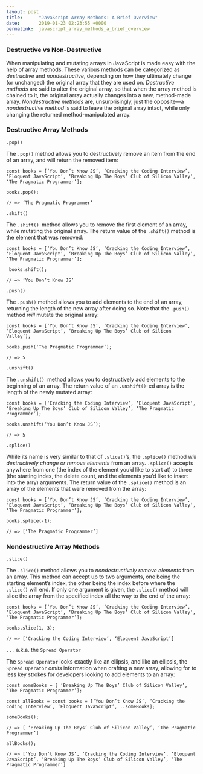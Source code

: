 ```yaml
---
layout: post
title:      "JavaScript Array Methods: A Brief Overview"
date:       2019-01-23 02:23:55 +0000
permalink:  javascript_array_methods_a_brief_overview
---
```



### Destructive vs Non-Destructive

When manipulating and mutating arrays in JavaScript is made easy with the help of array methods. These various methods can be categorized as *destructive* and *nondestructive*, depending on how they ultimately change (or unchanged) the original array that they are used on. *Destructive methods* are said to alter the original array, so that when the array method is chained to it, the original array actually changes into a new, method-made array. *Nondestructive methods* are, unsurprisingly, just the opposite—a *nondestructive method* is said to leave the original array intact, while only changing the returned method-manipulated array.

### Destructive Array Methods

`.pop()`

The `.pop()` method allows you to destructively remove an item from the end of an array, and will return the removed item:

```
const books = [‘You Don’t Know JS’, ‘Cracking the Coding Interview’, ‘Eloquent JavaScript’, ‘Breaking Up The Boys’ Club of Silicon Valley’, ‘The Pragmatic Programmer’];

books.pop();

// => ‘The Pragmatic Programmer’
```


`.shift()`

The `.shift() `method allows you to remove the first element of an array, while mutating the original array. The return value of the `.shift()` method is the element that was removed:

```
const books = [‘You Don’t Know JS’, ‘Cracking the Coding Interview’, ‘Eloquent JavaScript’, ‘Breaking Up The Boys’ Club of Silicon Valley’, ‘The Pragmatic Programmer’];

 books.shift();

// => ‘You Don’t Know JS’
```


`.push()`

The `.push()` method allows you to add elements to the end of an array, returning the length of the new array after doing so. Note that the `.push()` method *will* mutate the original array:

```
const books = [‘You Don’t Know JS’, ‘Cracking the Coding Interview’, ‘Eloquent JavaScript’, ‘Breaking Up The Boys’ Club of Silicon Valley’];

books.push(‘The Pragmatic Programmer’);

// => 5
```


`.unshift()`

The `.unshift() `method allows you to destructively add elements to the beginning of an array. The return value of an `.unshift()`-ed array is the length of the newly mutated array:

```
const books = [‘Cracking the Coding Interview’, ‘Eloquent JavaScript’, ‘Breaking Up The Boys’ Club of Silicon Valley’, ‘The Pragmatic Programmer’];

books.unshift(‘You Don’t Know JS’);

// => 5
```


`.splice()`

While its name is very similar to that of `.slice()`’s, the `.splice()` method *will destructively change or remove elements*  from an array. `.splice()` accepts anywhere from one (the index of the element you’d like to start at) to three (the starting index, the delete count, and the elements you’d like to insert into the arry) arguments. The return value of the `.splice()` method is an array of the elements that were removed from the array:

```
const books = [‘You Don’t Know JS’, ‘Cracking the Coding Interview’, ‘Eloquent JavaScript’, ‘Breaking Up The Boys’ Club of Silicon Valley’, ‘The Pragmatic Programmer’];

books.splice(-1);

// => [‘The Pragmatic Programmer’]
```


### Nondestructive Array Methods

`.slice()`

The `.slice()` method allows you to *nondestructively remove elements* from an array. This method can accept up to two  arguments, one being the starting element’s index, the other being the index before where the `.slice()` will end. If only one argument is given, the `.slice()` method will slice the array from the specified index all the way to the end of the array:

```
const books = [‘You Don’t Know JS’, ‘Cracking the Coding Interview’, ‘Eloquent JavaScript’, ‘Breaking Up The Boys’ Club of Silicon Valley’, ‘The Pragmatic Programmer’];

books.slice(1, 3);

// => [‘Cracking the Coding Interview’, ‘Eloquent JavaScript’]
```

`...` a.k.a. the `Spread Operator `

The `Spread Operator` looks exactly like an ellipsis, and like an ellipsis, the `Spread Operator` *omits* information when crafting a new array, allowing for to less key strokes for developers looking to add elements to an array:

```
const someBooks = [ ‘Breaking Up The Boys’ Club of Silicon Valley’, ‘The Pragmatic Programmer’];

const allBooks = const books = [‘You Don’t Know JS’, ‘Cracking the Coding Interview’, ‘Eloquent JavaScript’, ..someBooks];

someBooks();

// => [ ‘Breaking Up The Boys’ Club of Silicon Valley’, ‘The Pragmatic Programmer’]

allBooks();

// => [‘You Don’t Know JS’, ‘Cracking the Coding Interview’, ‘Eloquent JavaScript’, ‘Breaking Up The Boys’ Club of Silicon Valley’, ‘The Pragmatic Programmer’]
```

